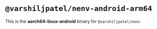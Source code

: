 # `@varshiljpatel/nenv-android-arm64`

This is the **aarch64-linux-android** binary for `@varshiljpatel/nenv`
